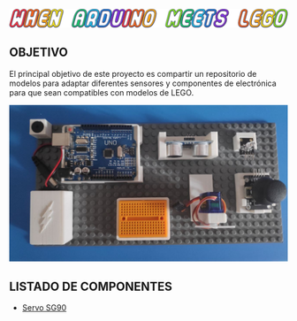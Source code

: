 ![Lego-arduino-components](https://github.com/javimostoles/Lego-arduino-components/blob/main/images/when_arduino_meets_lego.png)

## OBJETIVO

El principal objetivo de este proyecto es compartir un repositorio de modelos para adaptar diferentes sensores y componentes de electrónica para que sean compatibles con modelos de LEGO.

![Portada](https://github.com/javimostoles/Lego-arduino-components/blob/main/images/lego_arduino.jpeg)


## LISTADO DE COMPONENTES

- [Servo SG90](https://github.com/javimostoles/Lego-arduino-components/blob/main/models/Servo_SG90_vertical_Support/servo_SG90.md)

